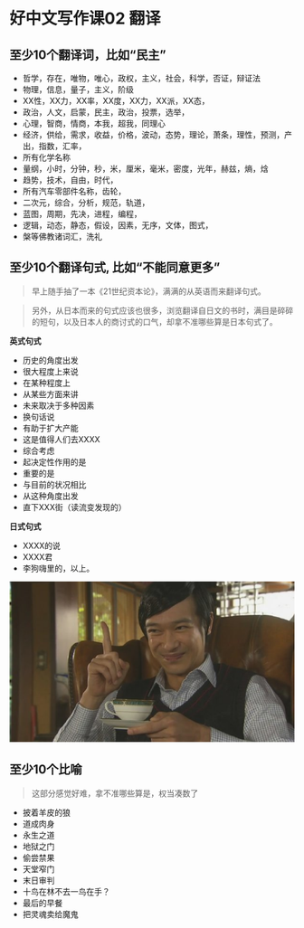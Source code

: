 # 好中文写作课02 翻译

## 至少10个翻译词，比如“民主”

* 哲学，存在，唯物，唯心，政权，主义，社会，科学，否证，辩证法
* 物理，信息，量子，主义，阶级
* XX性，XX力，XX率，XX度，XX力，XX派，XX态，
* 政治，人文，启蒙，民主，政治，投票，选举，
* 心理，智商，情商，本我，超我，同理心
* 经济，供给，需求，收益，价格，波动，态势，理论，萧条，理性，预测，产出，指数，汇率，
* 所有化学名称
* 量纲，小时，分钟，秒，米，厘米，毫米，密度，光年，赫兹，熵，焓
* 趋势，技术，自由，时代，
* 所有汽车零部件名称，齿轮，
* 二次元，综合，分析，规范，轨道，
* 蓝图，周期，先决，进程，编程，
* 逻辑，动态，静态，假设，因素，无序，文体，图式，
* 槃等佛教诸词汇，洗礼

## 至少10个翻译句式, 比如“不能同意更多”

> 早上随手抽了一本《21世纪资本论》，满满的从英语而来翻译句式。

> 另外，从日本而来的句式应该也很多，浏览翻译自日文的书时，满目是碎碎的短句，以及日本人的商讨式的口气，却拿不准哪些算是日本句式了。

**英式句式**

* 历史的角度出发
* 很大程度上来说
* 在某种程度上
* 从某些方面来讲
* 未来取决于多种因素
* 换句话说
* 有助于扩大产能
* 这是值得人们去XXXX
* 综合考虑
* 起决定性作用的是
* 重要的是
* 与目前的状况相比
* 从这种角度出发
* 直下XXX街（读流变发现的）

**日式句式**

* XXXX的说
* XXXX君
* 李狗嗨里的，以上。

![忍不住贴一张李狗嗨](https://github.com/aska2tian/Mylife/blob/master/thumb.jpg)

## 至少10个比喻

> 这部分感觉好难，拿不准哪些算是，权当凑数了

* 披着羊皮的狼
* 道成肉身
* 永生之道
* 地狱之门
* 偷尝禁果
* 天堂窄门
* 末日审判
* 十鸟在林不去一鸟在手？
* 最后的早餐
* 把灵魂卖给魔鬼
